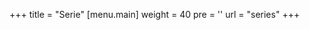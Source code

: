 +++
title = "Serie"
[menu.main]
  weight = 40
  pre = '<i class="fas fa-fw fa-columns"></i>'
  url = "series"
+++
